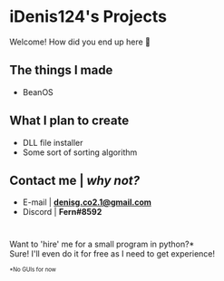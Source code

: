# iDenis124's Projects
Welcome!
How did you end up here 🤔
## The things I made
- BeanOS 
## What I plan to create
- DLL file installer
- Some sort of sorting algorithm
## Contact me | *why not?*
- E-mail | **denisg.co2.1@gmail.com**
- Discord | **Fern#8592**
#
Want to 'hire' me for a small program in python?* <br/>
Sure! I'll even do it for free as I need to get experience! 

<sub><sup>*No GUIs for now <sub/><sup/>
